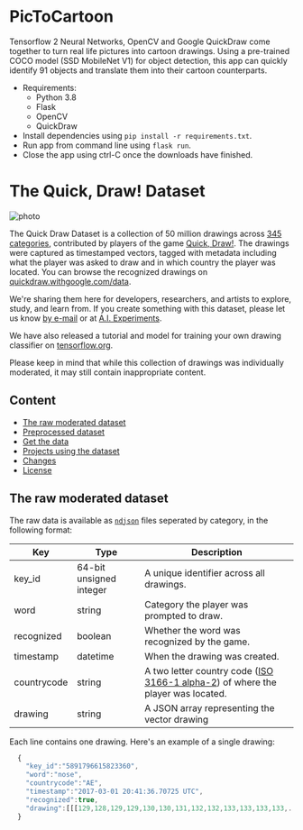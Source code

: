 # PicToCartoon
Tensorflow 2 Neural Networks, OpenCV and Google QuickDraw come together to turn real life pictures into cartoon drawings. Using a pre-trained COCO model (SSD MobileNet V1) for object detection, this app can quickly identify 91 objects and translate them into their cartoon counterparts. 

- Requirements:
    * Python 3.8
    * Flask
    * OpenCV
    * QuickDraw
- Install dependencies using `pip install -r requirements.txt`.
- Run app from command line using `flask run`.
- Close the app using ctrl-C once the downloads have finished.

# The Quick, Draw! Dataset
![photo](../main/images/preview.jpg)

The Quick Draw Dataset is a collection of 50 million drawings across [345 categories](categories.txt), contributed by players of the game [Quick, Draw!](https://quickdraw.withgoogle.com). The drawings were captured as timestamped vectors, tagged with metadata including what the player was asked to draw and in which country the player was located. You can browse the recognized drawings on [quickdraw.withgoogle.com/data](https://quickdraw.withgoogle.com/data).

We're sharing them here for developers, researchers, and artists to explore, study, and learn from. If you create something with this dataset, please let us know [by e-mail](mailto:quickdraw-support@google.com) or at [A.I. Experiments](https://aiexperiments.withgoogle.com/submit).

We have also released a tutorial and model for training your own drawing classifier on [tensorflow.org](https://www.tensorflow.org/tutorials/sequences/recurrent_quickdraw).

Please keep in mind that while this collection of drawings was individually moderated, it may still contain inappropriate content.

## Content
- [The raw moderated dataset](#the-raw-moderated-dataset)
- [Preprocessed dataset](#preprocessed-dataset)
- [Get the data](#get-the-data)
- [Projects using the dataset](#projects-using-the-dataset)
- [Changes](#changes)
- [License](#license)


## The raw moderated dataset
The raw data is available as [`ndjson`](http://ndjson.org/) files seperated by category, in the following format: 

| Key          | Type                   | Description                                  |
| ------------ | -----------------------| -------------------------------------------- |
| key_id       | 64-bit unsigned integer| A unique identifier across all drawings.     |
| word         | string                 | Category the player was prompted to draw.    |
| recognized   | boolean                | Whether the word was recognized by the game. |
| timestamp    | datetime               | When the drawing was created.                |
| countrycode  | string                 | A two letter country code ([ISO 3166-1 alpha-2](https://en.wikipedia.org/wiki/ISO_3166-1_alpha-2)) of where the player was located. |
| drawing      | string                 | A JSON array representing the vector drawing |  


Each line contains one drawing. Here's an example of a single drawing:

```javascript
  { 
    "key_id":"5891796615823360",
    "word":"nose",
    "countrycode":"AE",
    "timestamp":"2017-03-01 20:41:36.70725 UTC",
    "recognized":true,
    "drawing":[[[129,128,129,129,130,130,131,132,132,133,133,133,133,...]]]
  }
```